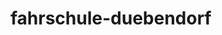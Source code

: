 ---
_schema: default
title: fahrschule-duebendorf
seo:
  description: Fahrschule Loyal Dübendorf – dein Weg zum Führerschein. Kompetente Fahrlehrer:innen, faire Preise, moderne Fahrzeuge und flexible Termine. Jetzt Fahrstunden buchen!
  title: Fahrschule in Dübendorf | Schnell & entspannt zum Führerschein
  keywords:
    - fahrschule dübendorf
    - fahrstunden dübendorf
    - fahrlehrer dübendorf
  openGraph:
    title: Fahrschule in Dübendorf | Schnell & entspannt zum Führerschein
    description: Fahrschule Loyal Dübendorf – dein Weg zum Führerschein. Kompetente Fahrlehrer:innen, faire Preise, moderne Fahrzeuge und flexible Termine. Jetzt Fahrstunden buchen!
    url: https://www.fahrschuleloyal.ch/fahrschule-duebendorf
    type: website
    images:
      url: https://www.fahrschuleloyal.ch/loyal.logo.cdr.svg
  canonical: https://www.fahrschuleloyal.ch/fahrschule-duebendorf
  metadatabase: https://www.fahrschuleloyal.ch/fahrschule-duebendorf
seo_blocks:
  category: "Fahrschule Dübendorf"
  data:
    image:
      image_path: "/close-up-view-driving-instructor-holding-checklist-while-background-female-student-steering-driving-car_shrink.webp"
      alt_text: "Fahrschule Dübendorf – Fahrlehrer mit Fahrschülerin während der Fahrstunde"
    upperparagraph: "Willkommen bei der Fahrschule Loyal in Dübendorf! Bei uns erwartet dich eine moderne und individuelle Fahrausbildung – ideal abgestimmt auf deine Bedürfnisse. Unsere erfahrenen Fahrlehrer:innen begleiten dich mit Geduld, Fachwissen und Motivation auf deinem Weg zum Führerschein. Viele Fahrschüler:innen aus Dübendorf und Umgebung haben bereits erfolgreich bestanden – jetzt bist du an der Reihe!"
    lowerparagraph: ""
  sections:
    - title: "Fahrstunden in Dübendorf – schon ab 59.- CHF!"
      text: "Du willst sicher und stressfrei Autofahren lernen? Dann starte mit einer Probestunde bei der Fahrschule Loyal in Dübendorf – für nur 59 Franken. Unsere Fahrlehrer:innen gestalten die Fahrstunden klar strukturiert und verständlich, sodass du dich von Anfang an gut aufgehoben fühlst. Überzeuge dich selbst von unserer Qualität und unserem persönlichen Unterrichtsstil."
    - title: "Dein erfolgreicher Weg zum Führerausweis"
      text: "Neben den praktischen Fahrstunden bieten wir dir in Dübendorf auch alle wichtigen Zusatzkurse an – wie den Nothelferkurs und die Verkehrskunde (VKU). Diese Kurse bereiten dich optimal auf die Prüfungen vor und runden deine Fahrausbildung ab. Unser Ziel ist es, dich kompetent und mit Freude ans Ziel zu bringen: den Führerschein!"
    - title: "Jetzt Fahrstunden in Dübendorf buchen"
      text: "Du kannst dich ganz einfach online oder telefonisch anmelden. Unser freundliches Team hilft dir gerne weiter und erstellt einen individuellen Lernplan, der zu deinem Alltag passt. Starte noch heute deine Fahrausbildung mit der Fahrschule Loyal in Dübendorf – wir freuen uns auf dich!"
contact_block:
  questionText: "Hast du Fragen oder benötigst du weitere Informationen?"
  welcomeText: "Wir freuen uns auf deine Kontaktaufnahme."
  phone: "+41 78 800 90 91"
  mail: "info@fahrschuleloyal.ch"
---